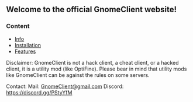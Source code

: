
## Welcome to the official GnomeClient website!
### Content
- [Info](https://gnomeclientdevs.github.io/GnomeClient/info)
- [Installation](https://gnomeclientdevs.github.io/GnomeClient/installation)
- [Features](https://gnomeclientdevs.github.io/GnomeClient/features)

Disclaimer: GnomeClient is not a hack client, a cheat client, or a hacked client, it is a utility mod (like OptiFine). Please bear in mind that utility mods like GnomeClient can be against the rules on some servers.

Contact:
Mail: GnomeClient@gmail.com
Discord: https://discord.gg/PStyYfM
